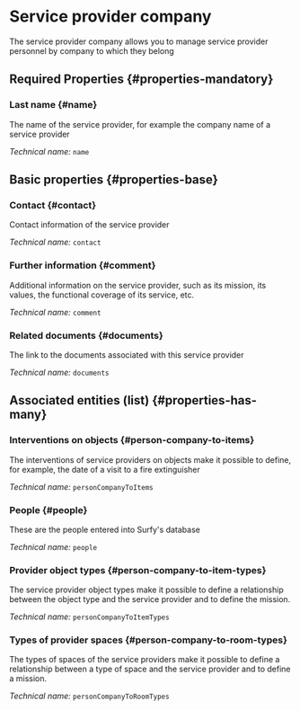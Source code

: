 # Service provider company
<!--- THIS FILE IS GENERATED PLEASE DO NOT EDIT IT DIRECTLY --->

The service provider company allows you to manage service provider personnel by company to which they belong

<OH code="personCompany"/>




## Required Properties {#properties-mandatory}
    
### Last name {#name}

The name of the service provider, for example the company name of a service provider

*Technical name:* ```name```
<PH code="personCompany:name"/>

    


## Basic properties {#properties-base}
    
### Contact {#contact}

Contact information of the service provider

*Technical name:* ```contact```
<PH code="personCompany:contact"/>

### Further information {#comment}

Additional information on the service provider, such as its mission, its values, the functional coverage of its service, etc.

*Technical name:* ```comment```
<PH code="personCompany:comment"/>

### Related documents {#documents}

The link to the documents associated with this service provider

*Technical name:* ```documents```
<PH code="personCompany:documents"/>

    



## Associated entities (list) {#properties-has-many}

### Interventions on objects {#person-company-to-items}

The interventions of service providers on objects make it possible to define, for example, the date of a visit to a fire extinguisher

*Technical name:* ```personCompanyToItems```
<PH code="personCompany:personCompanyToItems"/>

### People {#people}

These are the people entered into Surfy's database

*Technical name:* ```people```
<PH code="personCompany:people"/>

### Provider object types {#person-company-to-item-types}

The service provider object types make it possible to define a relationship between the object type and the service provider and to define the mission.

*Technical name:* ```personCompanyToItemTypes```
<PH code="personCompany:personCompanyToItemTypes"/>

### Types of provider spaces {#person-company-to-room-types}

The types of spaces of the service providers make it possible to define a relationship between a type of space and the service provider and to define a mission.

*Technical name:* ```personCompanyToRoomTypes```
<PH code="personCompany:personCompanyToRoomTypes"/>




